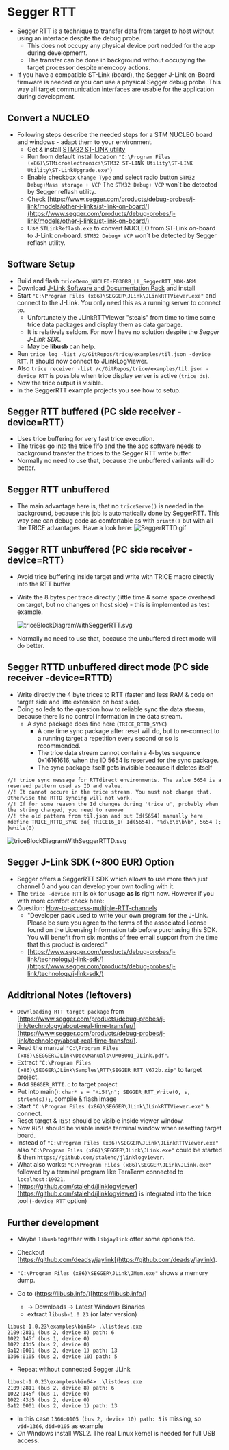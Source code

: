 # Segger RTT
- Segger RTT is a technique to transfer data from target to host without using an interface despite the debug probe.
  - This does not occupy any physical device port nedded for the app during developmemt.
  - The transfer can be done in background without occupying the target processor despite memcopy actions.
- If you have a compatible ST-Link (board), the Segger J-Link on-Board firmware is needed or you can use a physical Segger debug probe. This way all target communication interfaces are usable for the application during development.

## Convert a NUCLEO 
- Following steps describe the needed steps for a STM NUCLEO board and windows - adapt them to your environment.
  - Get & install [STM32 ST-LINK utility](https://www.st.com/en/development-tools/stsw-link004.html) 
  - Run from default install location `"C:\Program Files (x86)\STMicroelectronics\STM32 ST-LINK Utility\ST-LINK Utility\ST-LinkUpgrade.exe"`)
  - Enable checkbox `Change Type` and select radio button `STM32 Debug+Mass storage + VCP` The `STM32 Debug+ VCP` won´t be detected by Segger reflash utility.
  - Check [https://www.segger.com/products/debug-probes/j-link/models/other-j-links/st-link-on-board/](https://www.segger.com/products/debug-probes/j-link/models/other-j-links/st-link-on-board/)
  - Use `STLinkReflash.exe` to convert NUCLEO from ST-Link on-board to J-Link on-board. `STM32 Debug+ VCP` won´t be detected by Segger reflash utility.

## Software Setup
  - Build and flash `triceDemo_NUCLEO-F030RB_LL_SeggerRTT_MDK-ARM`
  - Download [J-Link Software and Documentation Pack](https://www.segger.com/downloads/jlink/#J-LinkSoftwareAndDocumentationPack) and install
  - Start `"C:\Program Files (x86)\SEGGER\JLink\JLinkRTTViewer.exe"` and connect to the J-Link. You only need this as a running server to connect to.
    - Unfortunately the JLinkRTTViewer "steals" from time to time some trice data packages and display them as data garbage.
    - It is relatively seldom. For now I have no solution despite the *Segger J-Link SDK*.
    - May be **libusb** can help.
  - Run `trice log -list /c/GitRepos/trice/examples/til.json -device RTT`. It should now connect to JLinkLogViewer.
  - Also `trice receiver -list /c/GitRepos/trice/examples/til.json -device RTT` is possible when trice display server is active (`trice ds`).
  - Now the trice output is visible.
- In the SeggerRTT example projects you see how to setup.

## Segger RTT buffered (PC side receiver -device=RTT)
- Uses trice buffering for very fast trice execution.
- The trices go into the trice fifo and the the app software needs to background transfer the trices to the Segger RTT write buffer.
- Normally no need to use that, because the unbuffered variants will do better.

## Segger RTT unbuffered 
- The main advantage here is, that no `triceServe()` is needed in the background, because this job is automatically done by SeggerRTT. This way one can debug code as comfortable as with `printf()` but with all the TRICE advantages. Have a look here: ![SeggerRTTD.gif](./README.media/SeggerRTTD.gif)

## Segger RTT unbuffered (PC side receiver -device=RTT)
- Avoid trice buffering inside target and write with TRICE macro directly into the RTT buffer
- Write the 8 bytes per trace directly (little time & some space overhead on target, but no changes on host side) - this is implemented as test example.
  
  ![triceBlockDiagramWithSeggerRTT.svg](./README.media/triceBlockDiagramWithSeggerRTT.svg)

- Normally no need to use that, because the unbuffered direct mode will do better.

## Segger RTTD unbuffered direct mode (PC side receiver -device=RTTD)
- Write directly the 4 byte trices to RTT (faster and less RAM & code on target side and litte extension on host side). 
- Doing so leds to the question how to reliable sync the data stream, because there is no control information in the data stream.
  - A sync package does fine here (`TRICE_RTTD_SYNC`)
    - A one time sync package after reset will do, but to re-connect to a running target a repetition every second or so is recommended.
    - The trice data stream cannot contain a 4-bytes sequence 0x16161616, when the ID 5654 is reserved for the sync package.
    - The sync package itself gets invisible because it deletes itself 
```
//! trice sync message for RTTdirect environments. The value 5654 is a reserved pattern used as ID and value.
//! It cannot occure in the trice stream. You must not change that. Otherwise the RTTD syncing will not work.
//! If for some reason the Id changes during 'trice u', probably when the string changed, you need to remove
//! the old pattern from til.json and put Id(5654) manually here
#define TRICE_RTTD_SYNC do{ TRICE16_1( Id(5654), "%d\b\b\b\b", 5654 ); }while(0)
```

  ![triceBlockDiagramWithSeggerRTTD.svg](./README.media/triceBlockDiagramWithSeggerRTTD.svg)

## Segger J-Link SDK (~800 EUR) Option
- Segger offers a SeggerRTT SDK which allows to use more than just channel 0 and you can develop your own tooling with it.
- The `trice -device RTT` is ok for usage **as is** right now. However if you with more comfort check here:
- Question: [How-to-access-multiple-RTT-channels](https://forum.segger.com/index.php/Thread/6688-SOLVED-How-to-access-multiple-RTT-channels-from-Telnet/)
  - "Developer pack used to write your own program for the J-Link. Please be sure you agree to the terms of the associated license found on the Licensing Information tab before purchasing this SDK. You will benefit from six months of free email support from the time that this product is ordered."
  - [https://www.segger.com/products/debug-probes/j-link/technology/j-link-sdk/](https://www.segger.com/products/debug-probes/j-link/technology/j-link-sdk/)

## Additrional Notes (leftovers)
- `Downloading RTT target package` from [https://www.segger.com/products/debug-probes/j-link/technology/about-real-time-transfer/](https://www.segger.com/products/debug-probes/j-link/technology/about-real-time-transfer/).
- Read the manual `"C:\Program Files (x86)\SEGGER\JLink\Doc\Manuals\UM08001_JLink.pdf"`.
- Extract `"C:\Program Files (x86)\SEGGER\JLink\Samples\RTT\SEGGER_RTT_V672b.zip"` to target project. 
- Add `SEGGER_RTTI.c` to target project
- Put into main(): `char* s = "Hi5!\n"; SEGGER_RTT_Write(0, s, strlen(s));`, compile & flash image
- Start `"C:\Program Files (x86)\SEGGER\JLink\JLinkRTTViewer.exe"` & connect.
- Reset target & `Hi5!` should be visible inside viewer window.
- Now `Hi5!` should be visible inside terminal window when resetting target board.
- Instead of `"C:\Program Files (x86)\SEGGER\JLink\JLinkRTTViewer.exe"` also `"C:\Program Files (x86)\SEGGER\JLink\JLink.exe"` could be started & then `https://github.com/stalehd/jlinklogviewer`.
- What also works: `"C:\Program Files (x86)\SEGGER\JLink\JLink.exe"` followed by a terminal program like TeraTerm connected to `localhost:19021`.
- [https://github.com/stalehd/jlinklogviewer](https://github.com/stalehd/jlinklogviewer) is integrated into the trice tool (`-device RTT` option)

## Further development
- Maybe `libusb` together with `libjaylink` offer some options too.
- Checkout [https://github.com/deadsy/jaylink[(https://github.com/deadsy/jaylink).
- `"C:\Program Files (x86)\SEGGER\JLink\JMem.exe"` shows a memory dump.

- Go to (https://libusb.info/)[https://libusb.info/] 
  - -> Downloads -> Latest Windows Binaries
  - extract `libusb-1.0.23` (or later version)
```
libusb-1.0.23\examples\bin64> .\listdevs.exe
2109:2811 (bus 2, device 8) path: 6
1022:145f (bus 1, device 0)
1022:43d5 (bus 2, device 0)
0a12:0001 (bus 2, device 1) path: 13
1366:0105 (bus 2, device 10) path: 5
```
- Repeat without connected Segger JLink
```
libusb-1.0.23\examples\bin64> .\listdevs.exe
2109:2811 (bus 2, device 8) path: 6
1022:145f (bus 1, device 0)
1022:43d5 (bus 2, device 0)
0a12:0001 (bus 2, device 1) path: 13
```  
- In this case `1366:0105 (bus 2, device 10) path: 5` is missing, so `vid=1366`, `did=0105` as example
- On Windows install WSL2. The real Linux kernel is needed for full USB access.
